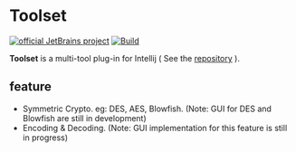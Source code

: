 # Toolset

[![official JetBrains project](https://jb.gg/badges/official.svg)][jb:github]
[![Build](https://github.com/JetBrains/intellij-platform-plugin-template/workflows/Build/badge.svg)][gh:build]

[jb:github]: https://github.com/MorningZengJ/intellij-platform-plugin-toolset/README.md

[gh:build]: https://github.com/MorningZengJ/intellij-platform-plugin-toolset

<!-- Plugin description -->
**Toolset** is a multi-tool plug-in for Intellij ( See
the [repository][gh:template] ).

## feature

- Symmetric Crypto. eg: DES, AES, Blowfish. (Note: GUI for DES and Blowfish are still in development)
- Encoding & Decoding. (Note: GUI implementation for this feature is still in progress)

[gh:template]: https://github.com/MorningZengJ/intellij-platform-plugin-toolset
<!-- Plugin description end -->

